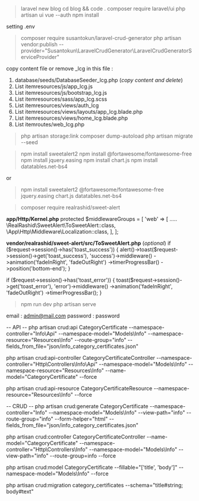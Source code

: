 > laravel new blog
> cd blog && code .
> composer require laravel/ui
> php artisan ui vue --auth
> npm install

setting .env

> composer require susantokun/laravel-crud-generator
> php artisan vendor:publish --provider="Susantokun\LaravelCrudGenerator\LaravelCrudGeneratorServiceProvider"

copy content file or remove _lcg in this file :

1. database/seeds/DatabaseSeeder_lcg.php (*copy content and delete*)
2. List itemresources/js/app_lcg.js
3. List itemresources/js/bootstrap_lcg.js
4. List itemresources/sass/app_lcg.scss
5. List itemresources/views/auth_lcg
6. List itemresources/views/layouts/app_lcg.blade.php
7. List itemresources/views/home_lcg.blade.php
8. List itemroutes/web_lcg.php

> php artisan storage:link
> composer dump-autoload
> php artisan migrate --seed

> npm install sweetalert2
> npm install @fortawesome/fontawesome-free
> npm install jquery.easing
> npm install chart.js
> npm install datatables.net-bs4

or 

> npm install sweetalert2 @fortawesome/fontawesome-free jquery.easing chart.js datatables.net-bs4

> composer require realrashid/sweet-alert

**app/Http/Kernel.php**
protected $middlewareGroups = [
    'web' => [
        .....
        \RealRashid\SweetAlert\ToSweetAlert::class,
        \App\Http\Middleware\Localization::class,
    ],
];

**vendor/realrashid/sweet-alert/src/ToSweetAlert.php** (*optional*)
if ($request->session()->has('toast_success')) {
    alert()->toast($request->session()->get('toast_success'), 'success')->middleware()
        ->animation('fadeInRight', 'fadeOutRight')
        ->timerProgressBar()
        ->position('bottom-end');
}

if ($request->session()->has('toast_error')) {
    toast($request->session()->get('toast_error'), 'error')->middleware()
        ->animation('fadeInRight', 'fadeOutRight')
        ->timerProgressBar();
}

> npm run dev
> php artisan serve

email : admin@mail.com
password : password

-- API --
php artisan crud:api CategoryCertificate --namespace-controller="Info\Api" --namespace-model="Models\Info" --namespace-resource="Resources\Info" --route-group="info" --fields_from_file="json/info_category_certificates.json"

php artisan crud:api-controller CategoryCertificateController --namespace-controller="Http\Controllers\Info\Api" --namespace-model="Models\Info" --namespace-resource="Resources\Info" --name-model="CategoryCertificate" --force

php artisan crud:api-resource CategoryCertificateResource --namespace-resource="Resources\Info" --force


-- CRUD --
php artisan crud:generate CategoryCertificate --namespace-controller="Info" --namespace-model="Models\\Info" --view-path="info" --route-group="info" --form-helper="html" --fields_from_file="json/info_category_certificates.json"

php artisan crud:controller CategoryCertificateController --name-model="CategoryCertificate" --namespace-controller="Http\Controllers\Info" --namespace-model="Models\Info" --view-path="info" --route-group=info --force

php artisan crud:model CategoryCertificate --fillable="['title', 'body']" --namespace-model="Models\Info" --force

php artisan crud:migration category_certificates --schema="title#string; body#text"

